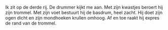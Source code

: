 Ik zit op de derde rij. De drummer kijkt me aan. Met zijn kwastjes beroert hij zijn trommel. Met zijn voet bestuurt hij de basdrum, heel zacht. Hij doet zijn ogen dicht en zijn mondhoeken krullen omhoog. Af en toe raakt hij expres de rand van de trommel.



